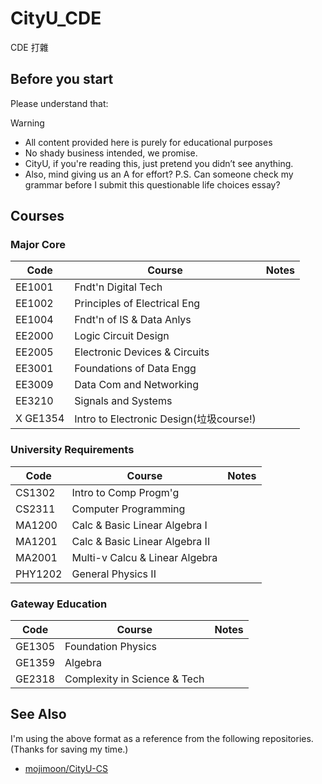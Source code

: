 # CityU_CDE
CDE 打雜
## Before you start

Please understand that:

> [!WARNING]
>- All content provided here is purely for educational purposes
>- No shady business intended, we promise.
>- CityU, if you're reading this, just pretend you didn’t see anything.
>- Also, mind giving us an A for effort? P.S. Can someone check my grammar before I submit this questionable life choices essay?

## Courses

### Major Core
| Code | Course | Notes |
| --- | --- | --- |
| EE1001 | Fndt'n Digital Tech |  |
| EE1002 | Principles of Electrical Eng |   |
| EE1004 | Fndt'n of IS & Data Anlys ||
| EE2000 | Logic Circuit Design |  |
| EE2005 | Electronic Devices & Circuits  |   |
| EE3001 | Foundations of Data Engg |    |
| EE3009 | Data Com and Networking |   |
| EE3210 | Signals and Systems |   |
| X GE1354 | Intro to Electronic Design(垃圾course!) |   |

### University Requirements
| Code | Course | Notes |
| --- | --- | --- |
| CS1302 | Intro to Comp Progm'g | |
| CS2311 | Computer Programming |    |
| MA1200 | Calc & Basic Linear Algebra I |   |
| MA1201 | Calc & Basic Linear Algebra II |  |
| MA2001 | Multi-v Calcu & Linear Algebra |    |
| PHY1202 | General Physics II |   |

### Gateway Education

| Code | Course | Notes |
| --- | --- | --- |
| GE1305 | Foundation Physics |    |
| GE1359 | Algebra |  |
| GE2318 | Complexity in Science & Tech |   |


## See Also
I'm using the above format as a reference from the following repositories. (Thanks for saving my time.)
- [mojimoon/CityU-CS](https://github.com/mojimoon/CityU-CS)


